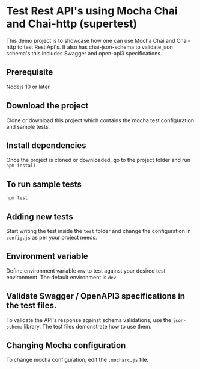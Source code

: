 # Test Rest API's using Mocha Chai and Chai-http (supertest)

This demo project is to showcase how one can use Mocha Chai and Chai-http to test Rest Api's.
It also has chai-json-schema to validate json schema's this includes Swagger and open-api3 specifications.

## Prerequisite
Nodejs 10 or later.

## Download the project
Clone or download this project which contains the mocha test configuration and sample tests.

## Install dependencies
Once the project is cloned or downloaded, go to the project folder and run 
`npm install`

## To run sample tests
`npm test`

## Adding new tests
Start writing the test inside the `test` folder and change the configuration in `config.js` as per your project needs.

## Environment variable
Define environment variable `env` to test against your desired test environment. The default environment is `dev`.

## Validate Swagger / OpenAPI3 specifications in the test files.
To validate the API's response against schema validations, use the `json-schema` library.
The test files demonstrate how to use them.

## Changing Mocha configuration
To change mocha configuration, edit the `.mocharc.js` file.